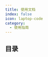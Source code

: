 ```yaml
---
title: 使用文档
index: false
icon: laptop-code
category:
  - 使用指南
---
```


## 目录

<!-- - [005](005.md) -->

<!-- - [平台总览](平台总览.md) -->

<!-- - [QucodeAPI](QucodeAPI.md) -->
<!-- - [test](test.md) -->

